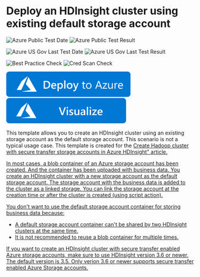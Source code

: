 # Deploy an HDInsight cluster using existing default storage account

![Azure Public Test Date](https://azurequickstartsservice.blob.core.windows.net/badges/101-hdinsight-linux-with-existing-default-storage-account/PublicLastTestDate.svg)
![Azure Public Test Result](https://azurequickstartsservice.blob.core.windows.net/badges/101-hdinsight-linux-with-existing-default-storage-account/PublicDeployment.svg)

![Azure US Gov Last Test Date](https://azurequickstartsservice.blob.core.windows.net/badges/101-hdinsight-linux-with-existing-default-storage-account/FairfaxLastTestDate.svg)
![Azure US Gov Last Test Result](https://azurequickstartsservice.blob.core.windows.net/badges/101-hdinsight-linux-with-existing-default-storage-account/FairfaxDeployment.svg)

![Best Practice Check](https://azurequickstartsservice.blob.core.windows.net/badges/101-hdinsight-linux-with-existing-default-storage-account/BestPracticeResult.svg)
![Cred Scan Check](https://azurequickstartsservice.blob.core.windows.net/badges/101-hdinsight-linux-with-existing-default-storage-account/CredScanResult.svg)

[![Deploy To Azure](https://raw.githubusercontent.com/Azure/azure-quickstart-templates/master/1-CONTRIBUTION-GUIDE/images/deploytoazure.svg?sanitize=true)]("https://portal.azure.com/#create/Microsoft.Template/uri/https%3A%2F%2Fraw.githubusercontent.com%2FAzure%2Fazure-quickstart-templates%2Fmaster%2F101-hdinsight-linux-with-existing-default-storage-account%2Fazuredeploy.json")
[![Visualize](https://raw.githubusercontent.com/Azure/azure-quickstart-templates/master/1-CONTRIBUTION-GUIDE/images/visualizebutton.svg?sanitize=true)]("http://armviz.io/#/?load=https%3A%2F%2Fraw.githubusercontent.com%2FAzure%2Fazure-quickstart-templates%2Fmaster%2F101-hdinsight-linux-with-existing-default-storage-account%2Fazuredeploy.json")

This template allows you to create an HDInsight cluster using an existing
storage account as the default storage account. This scenario is not a typical
usage case. This template is created for the
<a href="https://docs.microsoft.com/azure/hdinsight/hdinsight-hadoop-create-linux-clusters-with-secure-transfer-storage">Create
Hadoop cluster with secure transfer storage accounts in Azure HDInsight"
article.

In most cases, a blob container of an Azure storage account has been created.
And the container has been uploaded with business data. You create an HDInsight
cluster with a new storage account as the default storage account. The storage
account with the business data is added to the cluster as a linked storage. You
can link the storage account at the creation time or after the cluster is
created (using script action).

You don't want to use the default storage account container for storing business
data because:

- A default storage account container can't be shared by two HDInsight clusters
  at the same time.
- It is not recommended to reuse a blob container for multiple times.

If you want to create an HDInsight cluster with secure transfer enabled Azure
storage accounts, make sure to use HDInsight version 3.6 or newer. The default
version is 3.5. Only verion 3.6 or newer supports secure transfer enabled Azure
Storage accounts.
